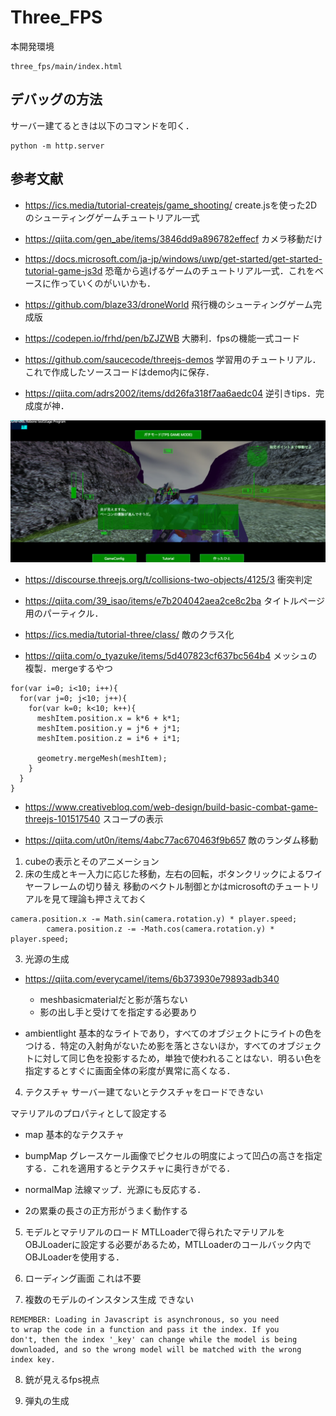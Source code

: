 # Three_FPS

本開発環境

```
three_fps/main/index.html
```

## デバッグの方法
サーバー建てるときは以下のコマンドを叩く．

```
python -m http.server
```

## 参考文献

- https://ics.media/tutorial-createjs/game_shooting/
create.jsを使った2Dのシューティングゲームチュートリアル一式

- https://qiita.com/gen_abe/items/3846dd9a896782effecf
カメラ移動だけ

- https://docs.microsoft.com/ja-jp/windows/uwp/get-started/get-started-tutorial-game-js3d
恐竜から逃げるゲームのチュートリアル一式．これをベースに作っていくのがいいかも．

- https://github.com/blaze33/droneWorld
飛行機のシューティングゲーム完成版

- https://codepen.io/frhd/pen/bZJZWB
大勝利．fpsの機能一式コード

- https://github.com/saucecode/threejs-demos
学習用のチュートリアル．これで作成したソースコードはdemo内に保存．

- https://qiita.com/adrs2002/items/dd26fa318f7aa6aedc04
逆引きtips．完成度が神．

<img src="img/demo.png"></img>

- https://discourse.threejs.org/t/collisions-two-objects/4125/3
衝突判定

- https://qiita.com/39_isao/items/e7b204042aea2ce8c2ba
タイトルページ用のパーティクル．

- https://ics.media/tutorial-three/class/
敵のクラス化

- https://qiita.com/o_tyazuke/items/5d407823cf637bc564b4
メッシュの複製．mergeするやつ

```
for(var i=0; i<10; i++){
  for(var j=0; j<10; j++){
    for(var k=0; k<10; k++){
      meshItem.position.x = k*6 + k*1;
      meshItem.position.y = j*6 + j*1;
      meshItem.position.z = i*6 + i*1;

      geometry.mergeMesh(meshItem);
    }
  }
}
```

- https://www.creativebloq.com/web-design/build-basic-combat-game-threejs-101517540
スコープの表示

- https://qiita.com/ut0n/items/4abc77ac670463f9b657
敵のランダム移動


1. cubeの表示とそのアニメーション
2. 床の生成とキー入力に応じた移動，左右の回転，ボタンクリックによるワイヤーフレームの切り替え
移動のベクトル制御とかはmicrosoftのチュートリアルを見て理論も押さえておく
```
camera.position.x -= Math.sin(camera.rotation.y) * player.speed;
		camera.position.z -= -Math.cos(camera.rotation.y) * player.speed;
```
3. 光源の生成
- https://qiita.com/everycamel/items/6b373930e79893adb340
    - meshbasicmaterialだと影が落ちない
    - 影の出し手と受けてを指定する必要あり

- ambientlight
基本的なライトであり，すべてのオブジェクトにライトの色をつける．特定の入射角がないため影を落とさないほか，すべてのオブジェクトに対して同じ色を投影するため，単独で使われることはない．明るい色を指定するとすぐに画面全体の彩度が異常に高くなる．


4. テクスチャ
サーバー建てないとテクスチャをロードできない

マテリアルのプロパティとして設定する
- map
基本的なテクスチャ
- bumpMap
グレースケール画像でピクセルの明度によって凹凸の高さを指定する．これを適用するとテクスチャに奥行きがでる．
- normalMap
法線マップ．光源にも反応する．

- 2の累乗の長さの正方形がうまく動作する

5. モデルとマテリアルのロード
MTLLoaderで得られたマテリアルをOBJLoaderに設定する必要があるため，MTLLoaderのコールバック内でOBJLoaderを使用する．

6. ローディング画面
これは不要

7. 複数のモデルのインスタンス生成
できない
```
REMEMBER: Loading in Javascript is asynchronous, so you need
to wrap the code in a function and pass it the index. If you
don't, then the index '_key' can change while the model is being
downloaded, and so the wrong model will be matched with the wrong index key.
```

8. 銃が見えるfps視点

9. 弾丸の生成